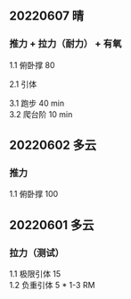 ## 20220607  晴

### 推力 + 拉力（耐力） + 有氧 
1.1 俯卧撑 80

2.1 引体  

3.1 跑步 40 min  
3.2 爬台阶 10 min  



## 20220602  多云

### 推力  
1.1 俯卧撑 100       



## 20220601  多云

### 拉力（测试）   
1.1 极限引体 15  
1.2 负重引体 5 * 1-3 RM      


